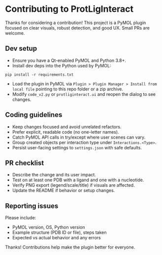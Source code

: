 # Contributing to ProtLigInteract

Thanks for considering a contribution! This project is a PyMOL plugin focused on clear visuals, robust detection, and good UX. Small PRs are welcome.

## Dev setup

- Ensure you have a Qt-enabled PyMOL and Python 3.8+.
- Install dev deps into the Python used by PyMOL:

```
pip install -r requirements.txt
```

- Load the plugin in PyMOL via `Plugin > Plugin Manager > Install from local file` pointing to this repo folder or a zip archive.
- Modify `code_v2.py` or `protliginteract.ui` and reopen the dialog to see changes.

## Coding guidelines

- Keep changes focused and avoid unrelated refactors.
- Prefer explicit, readable code (no one-letter names).
- Catch PyMOL API calls in try/except where user scenes can vary.
- Group created objects per interaction type under `Interactions.<Type>`.
- Persist user-facing settings to `settings.json` with safe defaults.

## PR checklist

- Describe the change and its user impact.
- Test on at least one PDB with a ligand and one with a nucleotide.
- Verify PNG export (legend/scale/title) if visuals are affected.
- Update the README if behavior or setup changes.

## Reporting issues

Please include:
- PyMOL version, OS, Python version
- Example structure (PDB ID or file), steps taken
- Expected vs actual behavior and any errors

Thanks! Contributions help make the plugin better for everyone.

